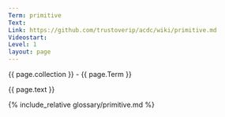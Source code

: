 ```yaml
---
Term: primitive
Text: 
Link: https://github.com/trustoverip/acdc/wiki/primitive.md
Videostart: 
Level: 1
layout: page
---
```


{{ page.collection }} - {{ page.Term }}

   {{ page.text }}

{% include_relative glossary/primitive.md %}
